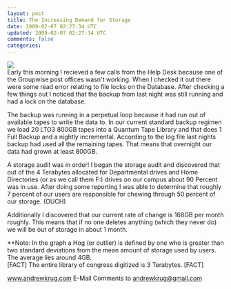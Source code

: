 ```yaml
---           
layout: post
title: The Increasing Demand for Storage
date: 2009-02-07 02:27:34 UTC
updated: 2009-02-07 02:27:34 UTC
comments: false
categories: 
---
```

[![](http://1.bp.blogspot.com/_CqsRlf7vT4Y/SYzw8g04VrI/AAAAAAAAACs/X9K7yGnOm3I/s320/Picture+1.png)][0]  
Early this morning I recieved a few calls from the Help Desk because one of the Groupwise post offices wasn't working. When I checked it out there were some read error relating to file locks on the Database. After checking a few things out I noticed that the backup from last night was still running and had a lock on the database.   

The backup was running in a perpetual loop because it had run out of available tapes to write the data to. In our current standard backup regimen we load 20 LTO3 800GB tapes into a Quantum Tape Library and that does 1 Full Backup and a nightly incremental. According to the log file last nights backup had used all the remaining tapes. That means that overnight our data had grown at least 800GB.  

A storage audit was in order! I began the storage audit and discovered that out of the 4 Terabytes allocated for Departmental drives and Home Directories (or as we call them F:) drives on our campus about 90 Percent was in use. After doing some reporting I was able to determine that roughly 7 percent of our users are responsible for chewing through 50 percent of our storage. (OUCH)  

Additionally I discovered that our current rate of change is 168GB per month roughly. This means that if no one deletes anything (which they never do) we will be out of storage in about 1 month.  

\*\*Note: In the graph a Hog (or outlier) is defined by one who is greater than two standard deviations from the mean amount of storage used by users. The average lies around 4GB.  
\[FACT\] The entire library of congress digitized is 3 Terabytes. \[FACT\]

www.andrewkrug.com E-Mail Comments to andrewkrug@gmail.com

[0]: http://1.bp.blogspot.com/_CqsRlf7vT4Y/SYzw8g04VrI/AAAAAAAAACs/X9K7yGnOm3I/s1600-h/Picture+1.png
